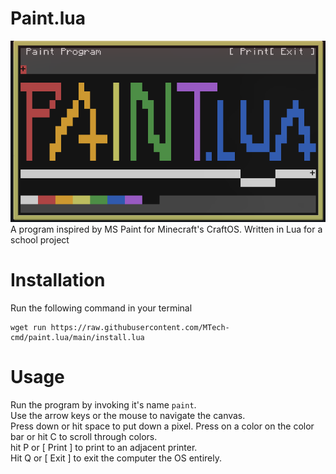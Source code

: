 # Paint.lua
<img src="docs/logo.png">
A program inspired by MS Paint for Minecraft's CraftOS. Written in Lua for a school project 

# Installation
Run the following command in your terminal
```shell
wget run https://raw.githubusercontent.com/MTech-cmd/paint.lua/main/install.lua
```

# Usage
Run the program by invoking it's name `paint`.\
Use the arrow keys or the mouse to navigate the canvas.\
Press down or hit space to put down a pixel.
Press on a color on the color bar or hit C to scroll through colors.\
hit P or [ Print ] to print to an adjacent printer.\
Hit Q or [ Exit ] to exit the computer the OS entirely.